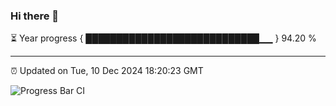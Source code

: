 ### Hi there 👋

⏳ Year progress { ████████████████████████████▁▁ } 94.20 %

---

⏰ Updated on Tue, 10 Dec 2024 18:20:23 GMT

![Progress Bar CI](https://github.com/liununu/liununu/workflows/Progress%20Bar%20CI/badge.svg)
